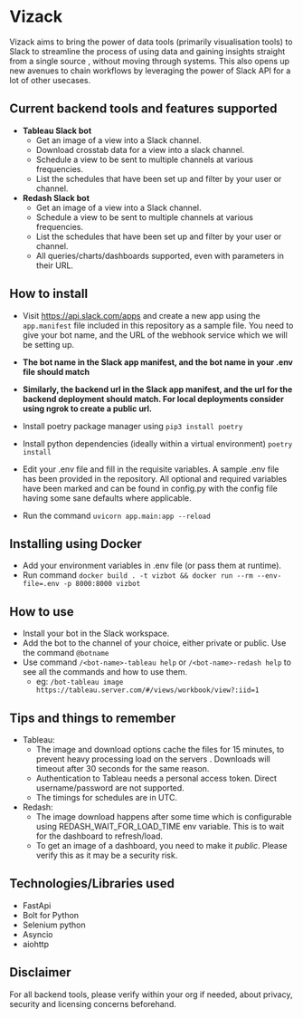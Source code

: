 # Vizack

Vizack aims to bring the power of data tools (primarily visualisation tools) to Slack to streamline the process of using data and gaining insights straight from a single source
, without moving through systems. This also opens up new avenues to chain workflows by leveraging
the power of Slack API for a lot of other usecases.

## Current backend tools and features supported
- **Tableau Slack bot**
  - Get an image of a view into a Slack channel.
  - Download crosstab data for a view into a slack channel.
  - Schedule a view to be sent to multiple channels at various frequencies.
  - List the schedules that have been set up and filter by your user or channel.  
- **Redash Slack bot**
    - Get an image of a view into a Slack channel.
    - Schedule a view to be sent to multiple channels at various frequencies.
    - List the schedules that have been set up and filter by your user or channel.
    - All queries/charts/dashboards supported, even with parameters in their URL.
    
## How to install 
 - Visit https://api.slack.com/apps and create a new app using the `app.manifest` file included in this
   repository as a sample file. You need to give your bot name, and the URL of the webhook service
   which we will be setting up.

   
- **The bot name in the Slack app manifest, and the bot name in your .env file should match**
- **Similarly, the backend url in the Slack app manifest, and the url for the backend deployment should match.
  For local deployments consider using ngrok to create a public url.**


 - Install poetry package manager using ```pip3 install poetry```
 - Install python dependencies (ideally within a virtual environment) ```poetry install```  
 - Edit your .env file and fill in the requisite variables. A sample .env file has been provided 
   in the repository. All optional and required variables have been marked and can be found in config.py with the config 
   file having some sane defaults where applicable.
 - Run the command ```uvicorn app.main:app --reload```  

## Installing using Docker
  - Add your environment variables in .env file (or pass them at runtime).
  - Run command `docker build . -t vizbot && docker run --rm --env-file=.env -p 8000:8000 vizbot`

## How to use
 - Install your bot in the Slack workspace.
 - Add the bot to the channel of your choice, either private or public. Use the command `@botname`
 - Use command `/<bot-name>-tableau help` or `/<bot-name>-redash help` to see all the commands and how to use them.
   - eg: `/bot-tableau image https://tableau.server.com/#/views/workbook/view?:iid=1`
    
## Tips and things to remember
 
 - Tableau:
   - The image and download options cache the files for 15 minutes, to prevent heavy processing load on the servers .
    Downloads will timeout after 30 seconds for the same reason.
   - Authentication to Tableau needs a personal access token. Direct username/password are not supported.
   - The timings for schedules are in UTC.
 - Redash:
   - The image download happens after some time which is configurable using REDASH_WAIT_FOR_LOAD_TIME env variable.
     This is to wait for the dashboard to refresh/load.
   - To get an image of a dashboard, you need to make it *public*. Please verify this as it may be a security risk.
    
## Technologies/Libraries used
  - FastApi
  - Bolt for Python
  - Selenium python
  - Asyncio
  - aiohttp

## Disclaimer
For all backend tools, please verify within your org if needed, about privacy, security and licensing concerns beforehand.


